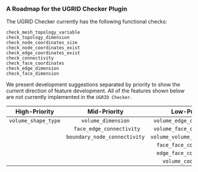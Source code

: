 ### A Roadmap for the UGRID Checker Plugin

The UGRID Checker currently has the following functional checks:

```
check_mesh_topology_variable
check_topology_dimension
check_node_coordinates_size
check_node_coordinates_exist
check_edge_coordinates_exist
check_connectivity
check_face_coordinates
check_edge_dimension
check_face_dimension

```

We present development suggestions separated by priority to show the current direction of feature development.
All of the features shown below are not currently implemented in the ```UGRID Checker```.

| High-Priority             | Mid-Priority                      | Low-Priority                     |
| :---:                     | :---:                             | :---:                            |
| ```volume_shape_type```   |```volume_dimension```             | ```volume_edge_connectivity```   |
|                           |``` face_edge_connectivity```      | ```volume_face_connectivity```   |
|                           |```boundary_node_connectivity```   | ```volume_volume_connectivity``` |
|                           |                                   | ```face_face_connectivity```     |
|                           |                                   | ```edge_face_connectivity```     |
|                           |                                   | ```volume_coordinates```         ||
